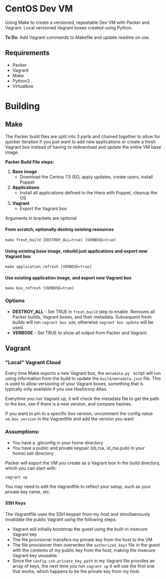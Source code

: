 # CentOS Dev VM
Using Make to create a versioned, repeatable Dev VM with Packer and Vagrant. Local versioned Vagrant boxes created using Python.

**To Do**:
Add Vagrant commands to Makefile and update readme on use.

## Requirements
* Packer
* Vagrant
* Make
* Python3
* Virtualbox

# Building

## Make
The Packer build files are split into 3 parts and chained together to allow for quicker iteration if you just want to add new applications or create a fresh Vagrant box instead of having to redownload and update the entire VM base image.

**Packer Build File steps:**

1. **Base image** 
   - Download the Centos 7.5 ISO, apply updates, create users, install Puppet
2. **Applications** 
   - Install all applications defined in the Hiera with Puppet, cleanup the OS
3. **Vagrant**
   - Export the Vagrant box

Arguments in brackets are optional
#### From scratch, optionally destroy existing resources
```
make fresh_build [DESTROY_ALL=true] [VERBOSE=true]
```

#### Using existing base image, rebuild just applications and export new Vagrant box
```
make application_refresh [VERBOSE=true]
```

#### Use existing application image, and export new Vagrant box
```
make box_refresh [VERBOSE=true]
```

### Options
* **DESTROY_ALL** - Set TRUE in `fresh_build` step to enable.  Removes all Packer builds, Vagrant boxes, and their metadata.  Subsequent fresh builds will run `vagrant box add`, otherwise `vagrant box update` will be used.
* **VERBOSE** - Set TRUE to show all output from Packer and Vagrant.

## Vagrant
### "Local" Vagrant Cloud
Every time Make exports a new Vagrant box, the `metadata.py ` script will run using information from the build to update the `build/metadata.json` file. This is used to allow versioning of your Vagrant boxes, something that is typically only available if you use Hashicorp Atlas.

Everytime you run Vagrant up, it will check the metadata file to get the path to the box, see if there is a new version, and compare hashes.  

If you want to pin to a specific box version, uncomment the config value `vm.box_version` in the Vagrantfile and add the version you want

### Assumptions:
* You have a .gitconfig in your home directory
* You have a public and private keypair (id_rsa, id_rsa.pub) in your home/.ssh directory

Packer will export the VM you create as a Vagrant box in the build directory, which you can start with:
```
vagrant up
```

You may need to edit the Vagrantfile to reflect your setup, such as your private key name, etc.

#### SSH Keys
The Vagrantfile uses the SSH keypair from my host and simultaenously invalidate the public Vagrant using the following steps:

* Vagrant will initially bootstrap the guest using the built-in insecure Vagrant key
* The file provisioner transfers my private key from the host to the VM
* The file provisioner then overwrites the `authorized_keys` file in the guest with the contents of my public key from the host, making the insecure Vagrant key unusable.
* Since the `config.ssh.private_key_path` in my Vagrant file provides an array of keys, the next time you run `vagrant up` it will use the first one that works, which happens to be the private key from my host.
